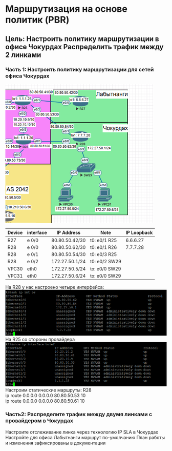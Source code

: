 # Маршрутизация на основе политик (PBR)  
## Цель: Настроить политику маршрутизации в офисе Чокурдах Распределить трафик между 2 линками  

### Часть 1: Настроить политику маршрутизации для сетей офиса Чокурдах  
![alt-текст](https://github.com/stanlaz/otus_network_engineer/blob/main/Лабораторные%20работы/PBR%20SLA/topology.png)

Device | interface | IP Address    | Note              |IP Loopback|  
-------|-----------|---------------|-------------------|-----------|  
R27    | e 0/0     |80.80.50.42/30 |t0: e0/1 R25       |6.6.6.27   |  
R28    | e 0/0     |80.80.50.62/30 |t0: e0/1 R26       |7.7.7.28   |  
R28    | e 0/1     |80.80.50.54/30 |t0: e0/3 R25       |           |  
R28    | e 0/2     |172.27.50.1/24 |t0: e0/2 SW29      |           |  
VPC30  | eth0      |172.27.50.5/24 |to: e0/0 SW29      |           |  
VPC31  | eth0      |172.27.50.6/24 |to: e0/0 SW29      |           |  

На R28 у нас наcтроено четыре интерфейса:  
![alt-текст](https://github.com/stanlaz/otus_network_engineer/blob/main/Лабораторные%20работы/PBR%20SLA/interfaces.png)  
На R25 со стороны провайдера  
![alt-текст](https://github.com/stanlaz/otus_network_engineer/blob/main/Лабораторные%20работы/PBR%20SLA/R25_Interface.png)  
Настроим статические маршруты:
R28  
ip route 0.0.0.0 0.0.0.0 80.80.50.53 10  
ip route 0.0.0.0 0.0.0.0 80.80.50.61 10  

### Часть2: Распределите трафик между двумя линками с провайдером в Чокурдах  

Настроите отслеживание линка через технологию IP SLA в Чокурдах
Настройте для офиса Лабытнанги маршрут по-умолчанию
План работы и изменения зафиксированы в документации